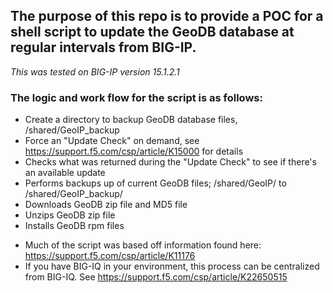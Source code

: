 ## The purpose of this repo is to provide a POC for a shell script to update the GeoDB database at regular intervals from BIG-IP.

_This was tested on BIG-IP version 15.1.2.1_

### The logic and work flow for the script is as follows:

* Create a directory to backup GeoDB database files, /shared/GeoIP_backup
* Force an "Update Check" on demand, see https://support.f5.com/csp/article/K15000 for details
* Checks what was returned during the "Update Check" to see if there's an available update
* Performs backups up of current GeoDB files; /shared/GeoIP/ to /shared/GeoIP_backup/
* Downloads GeoDB zip file and MD5 file
* Unzips GeoDB zip file
* Installs GeoDB rpm files


- Much of the script was based off information found here: https://support.f5.com/csp/article/K11176
- If you have BIG-IQ in your environment, this process can be centralized from BIG-IQ. See https://support.f5.com/csp/article/K22650515

